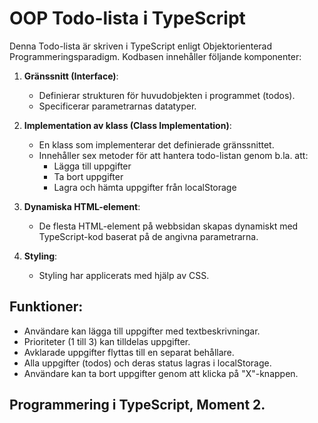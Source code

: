 # OOP Todo-lista i TypeScript

Denna Todo-lista är skriven i TypeScript enligt Objektorienterad Programmeringsparadigm. Kodbasen innehåller följande komponenter:

1. **Gränssnitt (Interface)**:
   - Definierar strukturen för huvudobjekten i programmet (todos).
   - Specificerar parametrarnas datatyper.

2. **Implementation av klass (Class Implementation)**:
   - En klass som implementerar det definierade gränssnittet.
   - Innehåller sex metoder för att hantera todo-listan genom b.la. att:
     - Lägga till uppgifter
     - Ta bort uppgifter
     - Lagra och hämta uppgifter från localStorage

3. **Dynamiska HTML-element**:
   - De flesta HTML-element på webbsidan skapas dynamiskt med TypeScript-kod baserat på de angivna parametrarna.

4. **Styling**:
   - Styling har applicerats med hjälp av CSS.

## Funktioner:
- Användare kan lägga till uppgifter med textbeskrivningar.
- Prioriteter (1 till 3) kan tilldelas uppgifter.
- Avklarade uppgifter flyttas till en separat behållare.
- Alla uppgifter (todos) och deras status lagras i localStorage.
- Användare kan ta bort uppgifter genom att klicka på "X"-knappen.


## Programmering i TypeScript, Moment 2.
